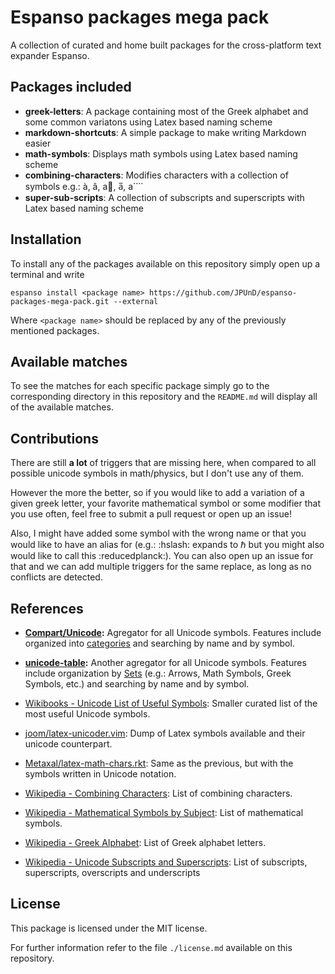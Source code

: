 # Espanso packages mega pack
A collection of curated and home built packages for the cross-platform text expander Espanso.

## Packages included
- **greek-letters**: A package containing most of the Greek alphabet and some common variatons using Latex based naming scheme
- **markdown-shortcuts**: A simple package to make writing Markdown easier
- **math-symbols**: Displays math symbols using Latex based naming scheme
- **combining-characters**: Modifies characters with a collection of symbols e.g.: à, â, a⃗, a̅, a⃜
- **super-sub-scripts**: A collection of subscripts and superscripts with Latex based naming scheme


## Installation
To install any of the packages available on this repository simply open up a terminal and write
```
espanso install <package name> https://github.com/JPUnD/espanso-packages-mega-pack.git --external
```

Where `<package name>` should be replaced by any of the previously mentioned packages.

## Available matches
To see the matches for each specific package simply go to the corresponding directory in this repository and the `README.md` will display all of the available matches.

## Contributions
There are still **a lot** of triggers that are missing here, when compared to all possible unicode symbols in math/physics, but I don't use any of them.

However the more the better, so if you would like to add a variation of a given greek letter, your favorite mathematical symbol or some modifier that you use often, feel free to submit a pull request or open up an issue!

Also, I might have added some symbol with the wrong name or that you would like to have an alias for (e.g.: :hslash: expands to ℏ but you might also would like to call this :reducedplanck:). You can also open up an issue for that and we can add multiple triggers for the same replace, as long as no conflicts are detected.

## References
- **[Compart/Unicode](https://www.compart.com/en/unicode):** Agregator for all Unicode symbols. Features include organized into [categories](https://www.compart.com/en/unicode/category) and searching by name and by symbol.

- **[unicode-table](https://unicode-table.com/en/):** Another agregator for all Unicode symbols. Features include organization by [Sets](https://unicode-table.com/en/sets/) (e.g.: Arrows, Math Symbols, Greek Symbols, etc.) and searching by name and by symbol.

- [Wikibooks - Unicode List of Useful Symbols](https://en.wikibooks.org/wiki/Unicode/List_of_useful_symbols): Smaller curated list of the most useful Unicode symbols.

- [joom/latex-unicoder.vim](https://github.com/joom/latex-unicoder.vim): Dump of Latex symbols available and their unicode counterpart.

- [Metaxal/latex-math-chars.rkt](https://gist.github.com/Metaxal/86be1b733c0f5ad4a0cf6c58cf140436): Same as the previous, but with the symbols written in Unicode notation.

- [Wikipedia - Combining Characters](https://en.wikipedia.org/wiki/Combining_character): List of combining characters.

- [Wikipedia - Mathematical Symbols by Subject](https://en.wikipedia.org/wiki/List_of_mathematical_symbols_by_subject): List of mathematical symbols.

- [Wikipedia - Greek Alphabet](https://en.wikipedia.org/wiki/Greek_alphabet): List of Greek alphabet letters.

- [Wikipedia - Unicode Subscripts and Superscripts](https://en.wikipedia.org/wiki/Unicode_subscripts_and_superscripts): List of subscripts, superscripts, overscripts and underscripts

## License
This package is licensed under the MIT license.

For further information refer to the file `./license.md` available on this repository.
